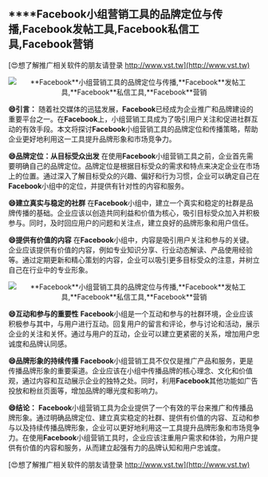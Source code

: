 ## ****Facebook**小组营销工具的品牌定位与传播,**Facebook**发帖工具,**Facebook**私信工具,**Facebook**营销**

[😍想了解推广相关软件的朋友请登录 http://www.vst.tw](http://www.vst.tw)

 <center><img src="https://vst.tw/MP4/tuiguang/png/7.png" alt="**Facebook**小组营销工具的品牌定位与传播,**Facebook**发帖工具,**Facebook**私信工具,**Facebook**营销"></center>

**😄引言：**
随着社交媒体的迅猛发展，**Facebook**已经成为企业推广和品牌建设的重要平台之一。在**Facebook**上，小组营销工具成为了吸引用户关注和促进社群互动的有效手段。本文将探讨**Facebook**小组营销工具的品牌定位和传播策略，帮助企业更好地利用这一工具提升品牌形象和市场竞争力。

**😄品牌定位：从目标受众出发**
在使用**Facebook**小组营销工具之前，企业首先需要明确自己的品牌定位。品牌定位是根据目标受众的需求和特点来决定企业在市场上的位置。通过深入了解目标受众的兴趣、偏好和行为习惯，企业可以确定自己在**Facebook**小组中的定位，并提供有针对性的内容和服务。

**😄建立真实与稳定的社群**
在**Facebook**小组中，建立一个真实和稳定的社群是品牌传播的基础。企业应该以创造共同利益和价值为核心，吸引目标受众加入并积极参与。同时，及时回应用户的问题和关注点，建立良好的品牌形象和用户信任。

**😄提供有价值的内容**
在**Facebook**小组中，内容是吸引用户关注和参与的关键。企业应该提供有价值的内容，例如专业知识分享、行业动态解读、产品使用经验等。通过定期更新和精心策划的内容，企业可以吸引更多目标受众的注意，并树立自己在行业中的专业形象。

 <center><img src="https://vst.tw/MP4/tuiguang/png/2.png" alt="**Facebook**小组营销工具的品牌定位与传播,**Facebook**发帖工具,**Facebook**私信工具,**Facebook**营销"></center>

**😄互动和参与的重要性**
**Facebook**小组是一个互动和参与的社群环境，企业应该积极参与其中，与用户进行互动。回复用户的留言和评论，参与讨论和活动，展示企业的关注和关怀。通过与用户的互动，企业可以建立更紧密的关系，增加用户忠诚度和品牌认同感。

**😄品牌形象的持续传播**
**Facebook**小组营销工具不仅仅是推广产品和服务，更是传播品牌形象的重要渠道。企业应该在小组中传播品牌的核心理念、文化和价值观，通过内容和互动展示企业的独特之处。同时，利用**Facebook**其他功能如广告投放和粉丝页面等，增加品牌的曝光度和影响力。

**😄结论：**
**Facebook**小组营销工具为企业提供了一个有效的平台来推广和传播品牌形象。通过明确品牌定位、建立真实稳定的社群、提供有价值的内容、互动和参与以及持续传播品牌形象，企业可以更好地利用这一工具提升品牌形象和市场竞争力。在使用**Facebook**小组营销工具时，企业应该注重用户需求和体验，为用户提供有价值的内容和服务，从而建立起强有力的品牌认知和用户忠诚度。

[😍想了解推广相关软件的朋友请登录 http://www.vst.tw](http://www.vst.tw)



